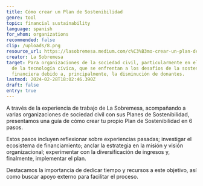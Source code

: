 ```yaml
---
title: Cómo crear un Plan de Sostenibilidad
genre: tool
topic: financial sustainability
language: spanish
for_whom: organizations
recommended: false
clip: /uploads/8.png
resource_url: https://lasobremesa.medium.com/c%C3%B3mo-crear-un-plan-de-sostenibilidad-y-no-colapsar-en-el-intento-a584c9de0e01
creator: La Sobremesa
target: Para organizaciones de la sociedad civil, particularmente en el ámbito
  de la tecnología cívica, que se enfrentan a los desafíos de la sostenibilidad
  financiera debido a, principalmente, la disminución de donantes.
lastmod: 2024-02-28T18:02:46.390Z
draft: false
entry: true
---
```

<!--StartFragment-->

A través de la experiencia de trabajo de La Sobremesa, acompañando a varias organizaciones de sociedad civil con sus Planes de Sostenibilidad, presentamos una guía de cómo crear tu propio Plan de Sostenibilidad en 6 pasos. 

Estos pasos incluyen reflexionar sobre experiencias pasadas; investigar el ecosistema de financiamiento; anclar la estrategia en la misión y visión organizacional; experimentar con la diversificación de ingresos y, finalmente, implementar el plan. 

Destacamos la importancia de dedicar tiempo y recursos a este objetivo, así como buscar apoyo externo para facilitar el proceso.

<!--EndFragment-->